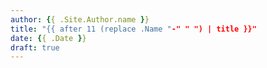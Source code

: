 ```yaml
---
author: {{ .Site.Author.name }}
title: "{{ after 11 (replace .Name "-" " ") | title }}"
date: {{ .Date }}
draft: true
---
```



<!--more-->
